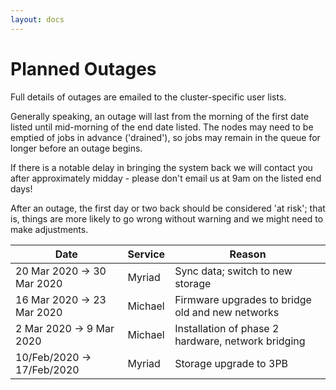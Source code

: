 ```yaml
---
layout: docs
---
```


# Planned Outages

Full details of outages are emailed to the cluster-specific user lists. 

Generally speaking, an outage will last from the morning of the first date listed until mid-morning of the end date listed. The nodes may need to be emptied of jobs in advance ('drained'), so jobs may remain in the queue for longer before an outage begins.

If there is a notable delay in bringing the system back we will contact you after approximately midday - please don't email us at 9am on the listed end days!

After an outage, the first day or two back should be considered 'at risk'; that is, things are more likely to go wrong without warning and we might need to make adjustments.

Date                | Service | Reason
--------------------|---------|-------
20 Mar 2020 -> 30 Mar 2020 | Myriad | Sync data; switch to new storage
16 Mar 2020 -> 23 Mar 2020 | Michael | Firmware upgrades to bridge old and new networks
2 Mar 2020 -> 9 Mar 2020 | Michael | Installation of phase 2 hardware, network bridging
10/Feb/2020 -> 17/Feb/2020 | Myriad   | Storage upgrade to 3PB

